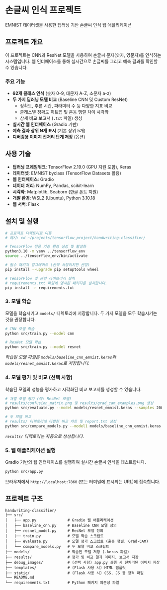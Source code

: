 # 손글씨 인식 프로젝트

EMNIST 데이터셋을 사용한 딥러닝 기반 손글씨 인식 웹 애플리케이션

## 프로젝트 개요

이 프로젝트는 CNN과 ResNet 모델을 사용하여 손글씨 문자(숫자, 영문자)를 인식하는 시스템입니다. 웹 인터페이스를 통해 실시간으로 손글씨를 그리고 예측 결과를 확인할 수 있습니다.

### 주요 기능
- **62개 클래스 인식** (숫자 0-9, 대문자 A-Z, 소문자 a-z)
- **두 가지 딥러닝 모델 비교** (Baseline CNN 및 Custom ResNet)
    - 정확도, 추론 시간, 파라미터 수 등 다양한 지표 비교
    - 클래스별 정확도 히트맵 및 혼동 행렬 차이 시각화
    - 상세 비교 보고서 (`.txt` 파일) 생성
- **실시간 웹 인터페이스** (Gradio 기반)
- **예측 결과 상위 N개 표시** (기본 상위 5개)
- **디버깅용 이미지 전처리 단계 저장** (옵션)

## 사용 기술
- **딥러닝 프레임워크**: TensorFlow 2.19.0 (GPU 지원 포함), Keras
- **데이터셋**: EMNIST byclass (TensorFlow Datasets 활용)
- **웹 인터페이스**: Gradio
- **데이터 처리**: NumPy, Pandas, scikit-learn
- **시각화**: Matplotlib, Seaborn (한글 폰트 지원)
- **개발 환경**: WSL2 (Ubuntu), Python 3.10.18
- **웹 서버**: Flask 

## 설치 및 실행

```bash
# 프로젝트 디렉토리로 이동
# 예시: cd ~/projects/tensorflow_project/handwriting-classifier/

# TensorFlow 전용 가상 환경 생성 및 활성화
python3.10 -m venv ../tensorflow_env
source ../tensorflow_env/bin/activate

# 필수 패키지 업그레이드 (선택 사항이지만 권장)
pip install --upgrade pip setuptools wheel

# TensorFlow 및 관련 라이브러리 설치
# requirements.txt 파일에 명시된 패키지를 설치합니다.
pip install -r requirements.txt
```

### 3. 모델 학습

모델을 학습시키고 `models/` 디렉토리에 저장합니다. 두 가지 모델을 모두 학습시키는 것을 권장합니다.

```bash
# CNN 모델 학습
python src/train.py --model cnn

# ResNet 모델 학습
python src/train.py --model resnet
```
*학습된 모델 파일은 `models/baseline_cnn_emnist.keras`와 `models/resnet_emnist.keras`로 저장됩니다.*

### 4. 모델 평가 및 비교 (선택 사항)

학습된 모델의 성능을 평가하고 시각화된 비교 보고서를 생성할 수 있습니다.

```bash
# 개별 모델 평가 (예: ResNet 모델)
# results/confusion_matrix.png 및 results/grad_cam_examples.png 생성
python src/evaluate.py --model models/resnet_emnist.keras --samples 2000

# 두 모델 비교
# results/ 디렉토리에 다양한 비교 차트 및 report.txt 생성
python src/compare_models.py --model1 models/baseline_cnn_emnist.keras --model2 models/resnet_emnist.keras --samples 5000 --output results
```
*`results/` 디렉토리는 자동으로 생성됩니다.*

### 5. 웹 애플리케이션 실행

Gradio 기반의 웹 인터페이스를 실행하여 실시간 손글씨 인식을 테스트합니다.

```bash
python src/app.py
```
브라우저에서 `http://localhost:7860` (또는 터미널에 표시되는 URL)에 접속합니다.

## 프로젝트 구조
```
handwriting-classifier/
├── src/
│   ├── app.py              # Gradio 웹 애플리케이션
│   ├── baseline_cnn.py     # Baseline CNN 모델 정의
│   ├── resnet_model.py     # ResNet 모델 정의
│   ├── train.py            # 모델 학습 스크립트
│   ├── evaluate.py         # 모델 평가 스크립트 (혼동 행렬, Grad-CAM)
│   └── compare_models.py   # 두 모델 비교 스크립트
├── models/                 # 학습된 모델 저장 (.keras 파일)
├── results/                # 평가 및 비교 결과 이미지, 보고서 저장
├── debug_images/           # (선택 사항) app.py 실행 시 전처리된 이미지 저장
├── templates/              # (Flask 사용 시) HTML 템플릿
├── static/                 # (Flask 사용 시) CSS, JS 등 정적 파일
└── README.md
└── requirements.txt        # Python 패키지 의존성 파일
```
